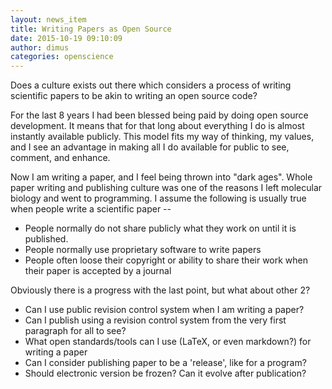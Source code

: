 ```yaml
---
layout: news_item
title: Writing Papers as Open Source
date: 2015-10-19 09:10:09
author: dimus
categories: openscience
---
```


Does a culture exists out there which considers a process of writing scientific
papers to be akin to writing an open source code?

For the last 8 years I had been blessed being paid by doing open source
development. It means that for that long about everything I do is almost
instantly available publicly. This model fits my way of thinking, my values,
and I see an advantage in making all I do available for public to see, comment,
and enhance.

Now I am writing a paper, and I feel being thrown into "dark ages". Whole paper
writing and publishing culture was one of the reasons I left molecular biology
and went to programming. I assume the following is usually true when people
write a scientific paper --

* People normally do not share publicly what they work on until it is published.
* People normally use proprietary software to write papers
* People often loose their copyright or ability to share their work when their paper is accepted by a journal

Obviously there is a progress with the last point, but what about other 2?

* Can I use public revision control system when I am writing a paper?
* Can I publish using a revision control system from the very first paragraph for all to see?
* What open standards/tools can I use (LaTeX, or even markdown?) for writing a paper
* Can I consider publishing paper to be a 'release', like for a program?
* Should electronic version be frozen? Can it evolve after publication?
